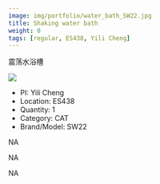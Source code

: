 ```yaml
---
image: img/portfolio/water_bath_SW22.jpg
title: Shaking water bath
weight: 0
tags: [regular, ES438, Yili Cheng]
---
```


震荡水浴槽

<!--more-->

![](../../img/portfolio/water_bath_SW22.jpg)

- PI: Yili Cheng
- Location: ES438
- Quantity: 1
- Category: CAT
- Brand/Model: SW22

NA

NA

NA
